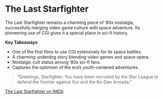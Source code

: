 # The Last Starfighter

The Last Starfighter remains a charming piece of ’80s nostalgia, successfully merging video game culture with space adventure. Its pioneering use of CGI gives it a special place in sci-fi history.

**Key Takeaways**

* One of the first films to use CGI extensively for its space battles.
* A charming underdog story blending video games and space opera.
* Nostalgic cult status among ’80s sci-fi fans.
* Captures the optimism of the era’s youth-centered adventures.

> “Greetings, Starfighter. You have been recruited by the Star League to defend the frontier against Xur and the Ko-Dan Armada.”

[The Last Starfighter on IMDb](https://www.imdb.com/title/tt0087597/)
